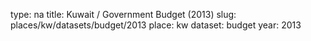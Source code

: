 type: na
title: Kuwait / Government Budget (2013)
slug: places/kw/datasets/budget/2013
place: kw
dataset: budget
year: 2013
